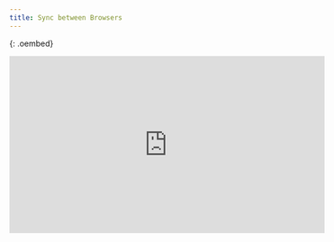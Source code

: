 ```yaml
---
title: Sync between Browsers
---
```


{: .oembed}
<iframe width="560" height="315" src="https://www.youtube.com/embed/TRMjgJfuMwc" title="YouTube video player" frameborder="0" allow="accelerometer; autoplay; clipboard-write; encrypted-media; gyroscope; picture-in-picture; web-share" allowfullscreen></iframe>